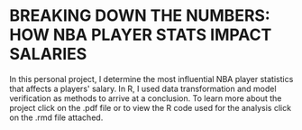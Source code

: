 # BREAKING DOWN THE NUMBERS: HOW NBA PLAYER STATS IMPACT SALARIES

In this personal project, I determine the most influential NBA player statistics that affects a players' salary. In R, I used data transformation and model verification as methods to arrive at a conclusion. To learn more about the project click on the .pdf file or to view the R code used for the analysis click on the .rmd file attached.
